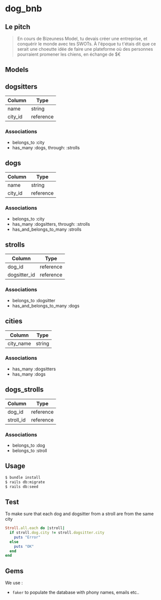# dog_bnb

## Le pitch

> En cours de Bizeuness Model, tu devais créer une entreprise, et conquérir le monde avec tes SWOTs. À l'époque tu t'étais dit que ce serait une choeutte idée de faire une plateforme où des personnes pourraient promener les chiens, en échange de $€

## Models

## dogsitters
|Column|Type|
|------|----|
|name|string|
|city_id|reference|
### Associations
- belongs_to :city
- has_many :dogs, through: :strolls

## dogs
|Column|Type|
|------|----|
|name|string|
|city_id|reference|
### Associations
- belongs_to :city
- has_many :dogsitters, through: :strolls
- has_and_belongs_to_many :strolls


## strolls
|Column|Type|
|------|----|
|dog_id|reference|
|dogsitter_id|reference|
### Associations
- belongs_to :dogsitter
- has_and_belongs_to_many :dogs

## cities
|Column|Type|
|------|----|
|city_name|string|
### Associations
- has_many :dogsitters
- has_many :dogs

## dogs_strolls
|Column|Type|
|------|----|
|dog_id|reference|
|stroll_id|reference|
### Associations
- belongs_to :dog
- belongs_to :stroll

## Usage

```sh
$ bundle install
$ rails db:migrate
$ rails db:seed
```

## Test
To make sure that each dog and dogsitter from a stroll are from the same city
```ruby
Stroll.all.each do |stroll|
  if stroll.dog.city != stroll.dogsitter.city
    puts "Error"
  else
    puts "OK"
  end
end
```

## Gems
We use :
- `faker` to populate the database with phony names, emails etc..

